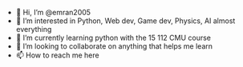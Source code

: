 - 👋 Hi, I’m @emran2005
- 👀 I’m interested in Python, Web dev, Game dev, Physics, AI almost everything
- 🌱 I’m currently learning python with the 15 112 CMU course
- 💞️ I’m looking to collaborate on anything that helps me learn
- 📫 How to reach me here

<!---
emran2005/emran2005 is a ✨ special ✨ repository because its `README.md` (this file) appears on your GitHub profile.
You can click the Preview link to take a look at your changes.
--->
